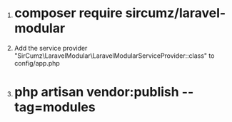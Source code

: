 1. # composer require sircumz/laravel-modular

2. Add the service provider "SirCumz\LaravelModular\LaravelModularServiceProvider::class" to config/app.php

3. # php artisan vendor:publish --tag=modules